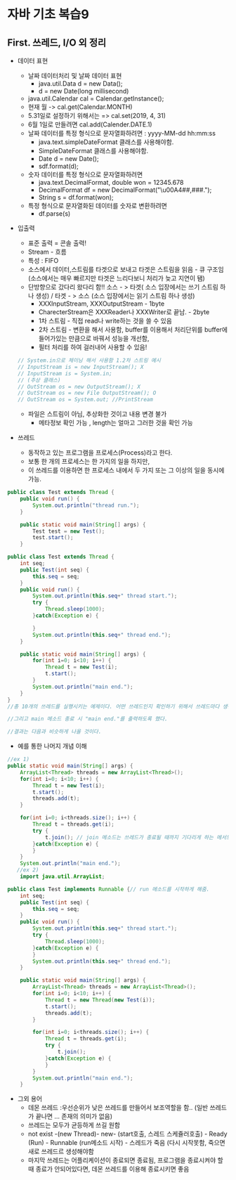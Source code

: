 # 자바 기초 복습9

## First. 쓰레드, I/O 외 정리

- 데이터 표현

  - 날짜 데이터처리 및 날짜 데이터 표현
    - java.util.Data d = new Data();
    - d = new Date(long millisecond)
  - java.util.Calendar cal = Calendar.getInstance();
  - 현재 월  -> cal.get(Calendar.MONTH)
  - 5.31일로 설정하기 위해서는 => cal.set(2019, 4, 31)
  - 6월 1일로 만들려면 cal.add(Calender.DATE.1)
  - 날짜 데이터를 특정 형식으로 문자열화하려면 : yyyy-MM-dd hh:mm:ss
    - java.text.simpleDateFormat 클래스를 사용해야함.
    - SimpleDateFormat 클래스를 사용해야함.
    - Date d = new Date();
    - sdf.format(d);
  - 숫자 데이터를 특정 형식으로 문자열화하려면
    - java.text.DecimalFormat, double won = 12345.678
    - DecimalFormat df = new DecimalFormat("\u00A4##,###.");
    - String s = df.format(won);
  - 특정 형식으로 문자열화된 데이터를 숫자로 변환하려면
    - df.parse(s)

- 입출력

  - 표준 출력 = 콘솔 출력!
  - Stream - 흐름
  - 특성 : FIFO
  - 소스에서 데이터,스트림를 타겟으로 보내고 타겟은 스트림을 읽음 -  큐 구조임(소스에서는 매우 빠르지만 타겟은 느리다보니 처리가 늦고 지연이 됌)
  - 단방향으로 갔다리 왔다리 함!! 소스 - > 타겟( 소스 입장에서는 쓰기 스트림 하나 생성) / 타겟 - > 소스 (소스 입장에서는 읽기 스트림 하나 생성) 
    - XXXInputStream, XXXOutputStream - 1byte
    - CharecterStream은 XXXReader나 XXXWriter로 끝남. - 2byte
    - 1차 스트림 - 직접 read나 write하는 것을 쓸 수 있음
    - 2차 스트림 - 변환을 해서 사용함, buffer를 이용해서 처리단위를 buffer에 들어가있는 만큼으로 바꿔서 성능을 개선함, 
    - 필터 처리를 하여 걸러내어 사용할 수 있음!

  ```java
  // System.in으로 체이닝 해서 사용함 1.2차 스트링 예시 
  // InputStream is = new InputStream(); X
  // InputStream is = System.in; 
  // (추상 클래스)
  // OutStream os = new OutputStream(); X
  // OutStream os = new File OutputStream(); O
  // OutStream os = System.out; //PrintStream 
  ```

  - 파일은 스트림이 아님, 추상화한 것이고 내용 변경 불가
    - 메타정보 확인 가능 , length는 얼마고 그러한 것을 확인 가능

- 쓰레드

  - 동작하고 있는 프로그램을 프로세스(Process)라고 한다. 
  - 보통 한 개의 프로세스는 한 가지의 일을 하지만, 
  - 이 쓰레드를 이용하면 한 프로세스 내에서 두 가지 또는 그 이상의 일을 동시에 가능.

```java
public class Test extends Thread {
    public void run() {
        System.out.println("thread run.");
    }

    public static void main(String[] args) {
        Test test = new Test();
        test.start();
    }
```

```java
public class Test extends Thread {
    int seq;
    public Test(int seq) {
        this.seq = seq;
    }
    public void run() {
        System.out.println(this.seq+" thread start.");
        try {
            Thread.sleep(1000);
        }catch(Exception e) {

        }
        System.out.println(this.seq+" thread end.");
    }

    public static void main(String[] args) {
        for(int i=0; i<10; i++) {
            Thread t = new Test(i);
            t.start();
        }
        System.out.println("main end.");
    }
}
//총 10개의 쓰레드를 실행시키는 예제이다. 어떤 쓰레드인지 확인하기 위해서 쓰레드마다 생성자에 순번을 부여했다. 그리고 쓰레드 메소드(run) 수행 시 시작과 종료를 출력하게 했고 시작과 종료 사이에 1초의 간격이 생기도록(Thread.sleep(1000)) 작성했다.

//그리고 main 메소드 종료 시 "main end."를 출력하도록 했다.

//결과는 다음과 비슷하게 나올 것이다.
```

- 예를 통한 나머지 개념 이해

```java
//ex 1)
public static void main(String[] args) {
    ArrayList<Thread> threads = new ArrayList<Thread>();
    for(int i=0; i<10; i++) {
        Thread t = new Test(i);
        t.start();
        threads.add(t);
    }

    for(int i=0; i<threads.size(); i++) {
        Thread t = threads.get(i);
        try {
            t.join(); // join 메소드는 쓰레드가 종료될 때까지 기다리게 하는 메서드
        }catch(Exception e) {
        }
    }
    System.out.println("main end.");
   //ex 2)
    import java.util.ArrayList;

public class Test implements Runnable {// run 메소드를 시작하게 해줌.
    int seq;
    public Test(int seq) {
        this.seq = seq;
    }
    public void run() {
        System.out.println(this.seq+" thread start.");
        try {
            Thread.sleep(1000);
        }catch(Exception e) {
        }
        System.out.println(this.seq+" thread end.");
    }

    public static void main(String[] args) {
        ArrayList<Thread> threads = new ArrayList<Thread>();
        for(int i=0; i<10; i++) {
            Thread t = new Thread(new Test(i));
            t.start();
            threads.add(t);
        }

        for(int i=0; i<threads.size(); i++) {
            Thread t = threads.get(i);
            try {
                t.join();
            }catch(Exception e) {
            }
        }
        System.out.println("main end.");
    }
```

- 그외 용어
  - 데몬 쓰레드 :우선순위가 낮은 쓰레드를 만들어서 보조역할을 함..
    (일반 쓰레드가 끝나면 ... 존재의 의미가 없음)
  - 쓰레드는 모두가 균등하게 쓰길 원함
  - not exist -(new Thread)- new- (start호출, 스레드 스케쥴러호출) - Ready (Run) - Runnable (run메소드 시작) - 스레드가 죽음 (다시 시작못함, 죽으면 새로 쓰레드르 생성해야함
  - 마지막 쓰레드는 어플리케이션이 종료되면 종료됨, 프로그램을 종료시켜야 할 때 종료가 안되어있다면, 데몬 쓰레드를 이용해 종료시키면 좋음